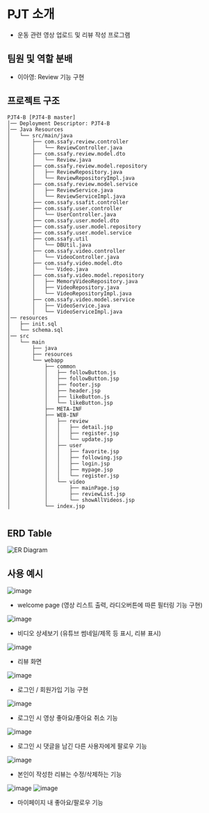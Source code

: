 # PJT 소개 
- 운동 관련 영상 업로드 및 리뷰 작성 프로그램

## 팀원 및 역할 분배
- 이아영: Review 기능 구현

## 프로젝트 구조 
```
PJT4-B [PJT4-B master]
│── Deployment Descriptor: PJT4-B
│── Java Resources
│   └── src/main/java
│       ├── com.ssafy.review.controller
│       │   └── ReviewController.java
│       ├── com.ssafy.review.model.dto
│       │   └── Review.java
│       ├── com.ssafy.review.model.repository
│       │   ├── ReviewRepository.java
│       │   └── ReviewRepositoryImpl.java
│       ├── com.ssafy.review.model.service
│       │   ├── ReviewService.java
│       │   └── ReviewServiceImpl.java
│       ├── com.ssafy.ssafit.controller
│       ├── com.ssafy.user.controller
│       │   └── UserController.java
│       ├── com.ssafy.user.model.dto
│       ├── com.ssafy.user.model.repository
│       ├── com.ssafy.user.model.service
│       ├── com.ssafy.util
│       │   └── DBUtil.java
│       ├── com.ssafy.video.controller
│       │   └── VideoController.java
│       ├── com.ssafy.video.model.dto
│       │   └── Video.java
│       ├── com.ssafy.video.model.repository
│       │   ├── MemoryVideoRepository.java
│       │   ├── VideoRepository.java
│       │   └── VideoRepositoryImpl.java
│       ├── com.ssafy.video.model.service
│       │   ├── VideoService.java
│       │   └── VideoServiceImpl.java
│── resources
│   ├── init.sql
│   └── schema.sql
│── src
│   └── main
│       ├── java
│       ├── resources
│       └── webapp
│           ├── common
│           │   ├── followButton.js
│           │   ├── followButton.jsp
│           │   ├── footer.jsp
│           │   ├── header.jsp
│           │   ├── likeButton.js
│           │   └── likeButton.jsp
│           ├── META-INF
│           ├── WEB-INF
│           │   ├── review
│           │   │   ├── detail.jsp
│           │   │   ├── register.jsp
│           │   │   └── update.jsp
│           │   ├── user
│           │   │   ├── favorite.jsp
│           │   │   ├── following.jsp
│           │   │   ├── login.jsp
│           │   │   ├── mypage.jsp
│           │   │   └── register.jsp
│           │   └── video
│           │       ├── mainPage.jsp
│           │       ├── reviewList.jsp
│           │       └── showAllVideos.jsp
│           └── index.jsp


```
## ERD Table
![ER Diagram](https://github.com/user-attachments/assets/0823ddc2-2459-4938-bca1-9af2e73935c2)

## 사용 예시
![image](https://github.com/user-attachments/assets/3d28542b-53ea-4d9b-a2de-c05788ac2b96)
- welcome page (영상 리스트 출력, 라디오버튼에 따른 필터링 기능 구현)

![image](https://github.com/user-attachments/assets/34e65308-2b61-4e1d-88b1-8d96c787b4e4)
- 비디오 상세보기 (유튜브 썸네일/제목 등 표시, 리뷰 표시)
  
![image](https://github.com/user-attachments/assets/aa10138b-98f8-4203-9803-2b7803463e6f)
- 리뷰 화면
  
![image](https://github.com/user-attachments/assets/2cf679a8-4c9a-4190-83c2-702c07a63dc6)
- 로그인 / 회원가입 기능 구현
  
![image](https://github.com/user-attachments/assets/a7683427-b963-4489-b516-70f0bb34d485)
- 로그인 시 영상 좋아요/좋아요 취소 기능
  
![image](https://github.com/user-attachments/assets/0e9b56b2-adc0-4722-8b78-d86912827d78)
- 로그인 시 댓글을 남긴 다른 사용자에게 팔로우 기능
  
![image](https://github.com/user-attachments/assets/f794aae9-f691-462f-802a-43d0201215b6)
- 본인이 작성한 리뷰는 수정/삭제하는 기능
  
![image](https://github.com/user-attachments/assets/5db7797b-8b17-4f97-b887-9b1d4ea1a1f3)
![image](https://github.com/user-attachments/assets/6613a346-1f7b-4269-852d-062b48ce6b54)
- 마이페이지 내 좋아요/팔로우 기능

